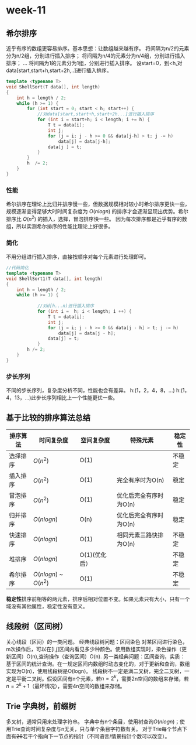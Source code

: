 # week-11
## 希尔排序
近乎有序的数组更容易排序。基本思想：让数组越来越有序。
将间隔为n/2的元素分为n/2组，分别进行插入排序；
将间隔为n/4的元素分为n/4组，分别进行插入排序；
...
将间隔为1的元素分为1组，分别进行插入排序。
设start=0，到<h,对data[start,start+h,start+2h,..]进行插入排序。
```c++
template <typename T>
void ShellSort(T data[], int length)
{
	int h = length / 2;
	while (h >= 1) {
		for (int start = 0; start < h; start++) {
			//对data[start,start+h,start+2h...]进行插入排序
			for (int i = start+h; i < length; i += h) {
				T t = data[i];
				int j;
				for (j = i; j - h >= 0 && data[j-h] > t; j -= h)
					data[j] = data[j-h];
				data[j ] = t;
			}
		}
		h  /= 2;
	}
}
```
### 性能
希尔排序在理论上比归并排序慢一些，但数据规模相对较小时希尔排序更快一些，规模逐渐变得足够大时时间复杂度为 $O(nlogn)$ 的排序才会逐渐显现出优势。希尔排序比 $O(n^2)$ 的插入，选择，冒泡排序快一些。
因为每次排序都是近乎有序的数组，所以实测希尔排序的性能比理论上好很多。
### 简化
不用分组进行插入排序，直接按顺序对每个元素进行处理即可。
```c++
//代码简化
template <typename T>
void ShellSort1(T data[], int length)
{
	int h = length / 2;
	while (h >= 1) {
		
			//对d[h...n)进行插入排序
			for (int i =  h; i < length; i ++) {
				T t = data[i];
				int j;
				for (j = i; j - h >= 0 && data[j - h] > t; j -= h)
					data[j] = data[j - h];
				data[j] = t;
			}
		h /= 2;
	}
}
```
### 步长序列
不同的步长序列，复杂度分析不同，性能也会有差异。
h:(1，2，4，8，...)
h:(1，4，13，...)此步长序列相比上一个性能更优一些。
## 基于比较的排序算法总结
| 排序算法 |时间复杂度|空间复杂度|特殊元素|稳定性
|--|--|--|--|--|
|选择排序|$O(n^2)$|O(1)||不稳定|
|插入排序|$O(n^2)$|O(1)|完全有序时为O(n)|稳定|
|冒泡排序|$O(n^2)$|O(1)|优化后完全有序时为O(n)|稳定|
|归并排序|$O(nlogn)$|O(n)|优化后完全有序时为O(n)|稳定|
|快速排序|$O(nlogn)$|O(1)|相同元素三路快排为O(n)|不稳定|
|堆排序|$O(nlogn)$|O(1)(优化后）||不稳定|
|希尔排序|$O(nlogn)$ ~ $O(n^2)$ |O(1)||不稳定|

**稳定性**排序前相等的两元素，排序后相对位置不变。如果元素只有大小，只有一个域没有其他属性，稳定性没有意义。
## 线段树（区间树）
关心线段（区间）的一类问题。
经典线段树问题：区间染色
对某区间进行染色，m次操作后，可以在[i,j]区间内看见多少种颜色。使用数组实现时，染色操作（更新区间）O(n),查询操作（查询区间）O(n).
另一类经典问题：区间查询，实质：基于区间的统计查询。在一规定区间内数组时动态变化的，对于更新和查询，数组实现为O(n)，使用线段树是O(logn)。
线段树不一定是满二叉树，完全二叉树，一定是平衡二叉树。假设区间有n个元素，若$n=2^k$，需要2n空间的数组来存储，若$n=2^k+1$（最坏情况），需要4n空间的数组来存储。

## Trie 字典树，前缀树
多叉树，通常只用来处理字符串。
字典中有n个条目，使用树查询$O(nlogn)$；使用Trie查询时间复杂度与n无关，只与单个条目字符数有关。
对于Trie每个节点下面有~~26~~若干个指向下一节点的指针（不同语言/情景指针个数可以改变）。
